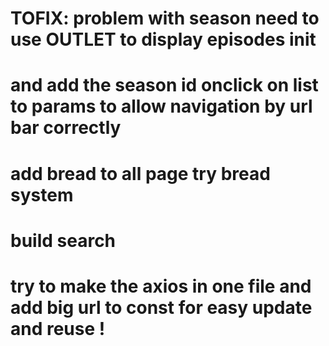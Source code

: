 # TOFIX: problem with season need to use OUTLET to display episodes init 
# and add the season id onclick on list to params to allow navigation by url bar correctly


# add bread to all page try bread system 


# build search 
# try to make the axios in one file and add big url to const for easy update and reuse !